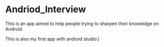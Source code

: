 # Andriod_Interview
This is an app aimed to help people trying to sharpen their knowledge on Android.

This is also my first app with android studio:)
